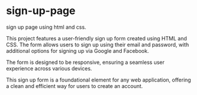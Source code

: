 # sign-up-page
sign up page using html and css.

This project features a user-friendly sign up form created using HTML and CSS.
 The form allows users to sign up using their email and password, with additional options for signing up via Google and Facebook.

The form is designed to be responsive, ensuring a seamless user experience across various devices.

This sign up form is a foundational element for any web application, offering a clean and efficient way for users to create an account.
